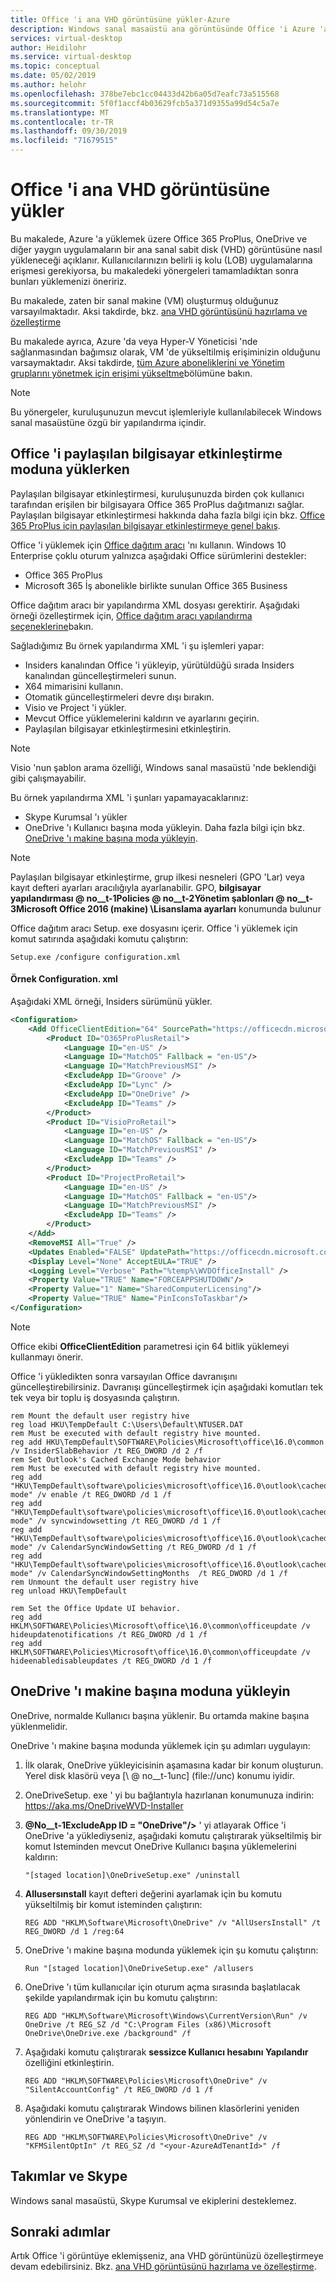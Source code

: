 ```yaml
---
title: Office 'i ana VHD görüntüsüne yükler-Azure
description: Windows sanal masaüstü ana görüntüsünde Office 'i Azure 'a yüklemek ve özelleştirmek.
services: virtual-desktop
author: Heidilohr
ms.service: virtual-desktop
ms.topic: conceptual
ms.date: 05/02/2019
ms.author: helohr
ms.openlocfilehash: 378be7ebc1cc04433d42b6a05d7eafc73a515568
ms.sourcegitcommit: 5f0f1accf4b03629fcb5a371d9355a99d54c5a7e
ms.translationtype: MT
ms.contentlocale: tr-TR
ms.lasthandoff: 09/30/2019
ms.locfileid: "71679515"
---
```

# <a name="install-office-on-a-master-vhd-image"></a>Office 'i ana VHD görüntüsüne yükler

Bu makalede, Azure 'a yüklemek üzere Office 365 ProPlus, OneDrive ve diğer yaygın uygulamaların bir ana sanal sabit disk (VHD) görüntüsüne nasıl yükleneceği açıklanır. Kullanıcılarınızın belirli iş kolu (LOB) uygulamalarına erişmesi gerekiyorsa, bu makaledeki yönergeleri tamamladıktan sonra bunları yüklemenizi öneririz.

Bu makalede, zaten bir sanal makine (VM) oluşturmuş olduğunuz varsayılmaktadır. Aksi takdirde, bkz. [ana VHD görüntüsünü hazırlama ve özelleştirme](set-up-customize-master-image.md#create-a-vm)

Bu makalede ayrıca, Azure 'da veya Hyper-V Yöneticisi 'nde sağlanmasından bağımsız olarak, VM 'de yükseltilmiş erişiminizin olduğunu varsaymaktadır. Aksi takdirde, [tüm Azure aboneliklerini ve Yönetim gruplarını yönetmek için erişimi yükseltme](https://docs.microsoft.com/azure/role-based-access-control/elevate-access-global-admin)bölümüne bakın.

>[!NOTE]
>Bu yönergeler, kuruluşunuzun mevcut işlemleriyle kullanılabilecek Windows sanal masaüstüne özgü bir yapılandırma içindir.

## <a name="install-office-in-shared-computer-activation-mode"></a>Office 'i paylaşılan bilgisayar etkinleştirme moduna yüklerken

Paylaşılan bilgisayar etkinleştirmesi, kuruluşunuzda birden çok kullanıcı tarafından erişilen bir bilgisayara Office 365 ProPlus dağıtmanızı sağlar. Paylaşılan bilgisayar etkinleştirmesi hakkında daha fazla bilgi için bkz. [Office 365 ProPlus için paylaşılan bilgisayar etkinleştirmeye genel bakış](https://docs.microsoft.com/DeployOffice/overview-of-shared-computer-activation-for-office-365-proplus).

Office 'i yüklemek için [Office dağıtım aracı](https://www.microsoft.com/download/details.aspx?id=49117) 'nı kullanın. Windows 10 Enterprise çoklu oturum yalnızca aşağıdaki Office sürümlerini destekler:
- Office 365 ProPlus
- Microsoft 365 İş abonelikle birlikte sunulan Office 365 Business

Office dağıtım aracı bir yapılandırma XML dosyası gerektirir. Aşağıdaki örneği özelleştirmek için, [Office dağıtım aracı yapılandırma seçeneklerine](https://docs.microsoft.com/deployoffice/configuration-options-for-the-office-2016-deployment-tool)bakın.

Sağladığımız Bu örnek yapılandırma XML 'i şu işlemleri yapar:

- Insiders kanalından Office 'i yükleyip, yürütüldüğü sırada Insiders kanalından güncelleştirmeleri sunun.
- X64 mimarisini kullanın.
- Otomatik güncelleştirmeleri devre dışı bırakın.
- Visio ve Project 'i yükler.
- Mevcut Office yüklemelerini kaldırın ve ayarlarını geçirin.
- Paylaşılan bilgisayar etkinleştirmesini etkinleştirin.

>[!NOTE]
>Visio 'nun şablon arama özelliği, Windows sanal masaüstü 'nde beklendiği gibi çalışmayabilir.

Bu örnek yapılandırma XML 'i şunları yapamayacaklarınız:

- Skype Kurumsal 'ı yükler
- OneDrive 'ı Kullanıcı başına moda yükleyin. Daha fazla bilgi için bkz. [OneDrive 'ı makine başına moda yükleyin](#install-onedrive-in-per-machine-mode).

>[!NOTE]
>Paylaşılan bilgisayar etkinleştirme, grup ilkesi nesneleri (GPO 'Lar) veya kayıt defteri ayarları aracılığıyla ayarlanabilir. GPO, **bilgisayar yapılandırması @ no__t-1Policies @ no__t-2Yönetim şablonları @ no__t-3Microsoft Office 2016 (makine) \\Lisanslama ayarları** konumunda bulunur

Office dağıtım aracı Setup. exe dosyasını içerir. Office 'i yüklemek için komut satırında aşağıdaki komutu çalıştırın:

```batch
Setup.exe /configure configuration.xml
```

#### <a name="sample-configurationxml"></a>Örnek Configuration. xml

Aşağıdaki XML örneği, Insiders sürümünü yükler.

```xml
<Configuration>
    <Add OfficeClientEdition="64" SourcePath="https://officecdn.microsoft.com/pr/5440fd1f-7ecb-4221-8110-145efaa6372f">
        <Product ID="O365ProPlusRetail">
            <Language ID="en-US" />
            <Language ID="MatchOS" Fallback = "en-US"/>
            <Language ID="MatchPreviousMSI" />
            <ExcludeApp ID="Groove" />
            <ExcludeApp ID="Lync" />
            <ExcludeApp ID="OneDrive" />
            <ExcludeApp ID="Teams" />
        </Product>
        <Product ID="VisioProRetail">
            <Language ID="en-US" />
            <Language ID="MatchOS" Fallback = "en-US"/>
            <Language ID="MatchPreviousMSI" />
            <ExcludeApp ID="Teams" /> 
        </Product>
        <Product ID="ProjectProRetail">
            <Language ID="en-US" />
            <Language ID="MatchOS" Fallback = "en-US"/>
            <Language ID="MatchPreviousMSI" />
            <ExcludeApp ID="Teams" />
        </Product>
    </Add>
    <RemoveMSI All="True" />
    <Updates Enabled="FALSE" UpdatePath="https://officecdn.microsoft.com/pr/5440fd1f-7ecb-4221-8110-145efaa6372f" />
    <Display Level="None" AcceptEULA="TRUE" />
    <Logging Level="Verbose" Path="%temp%\WVDOfficeInstall" />
    <Property Value="TRUE" Name="FORCEAPPSHUTDOWN"/>
    <Property Value="1" Name="SharedComputerLicensing"/>
    <Property Value="TRUE" Name="PinIconsToTaskbar"/>
</Configuration>
```

>[!NOTE]
>Office ekibi **OfficeClientEdition** parametresi için 64 bitlik yüklemeyi kullanmayı önerir.

Office 'i yükledikten sonra varsayılan Office davranışını güncelleştirebilirsiniz. Davranışı güncelleştirmek için aşağıdaki komutları tek tek veya bir toplu iş dosyasında çalıştırın.

```batch
rem Mount the default user registry hive
reg load HKU\TempDefault C:\Users\Default\NTUSER.DAT
rem Must be executed with default registry hive mounted.
reg add HKU\TempDefault\SOFTWARE\Policies\Microsoft\office\16.0\common /v InsiderSlabBehavior /t REG_DWORD /d 2 /f
rem Set Outlook's Cached Exchange Mode behavior
rem Must be executed with default registry hive mounted.
reg add "HKU\TempDefault\software\policies\microsoft\office\16.0\outlook\cached mode" /v enable /t REG_DWORD /d 1 /f
reg add "HKU\TempDefault\software\policies\microsoft\office\16.0\outlook\cached mode" /v syncwindowsetting /t REG_DWORD /d 1 /f
reg add "HKU\TempDefault\software\policies\microsoft\office\16.0\outlook\cached mode" /v CalendarSyncWindowSetting /t REG_DWORD /d 1 /f
reg add "HKU\TempDefault\software\policies\microsoft\office\16.0\outlook\cached mode" /v CalendarSyncWindowSettingMonths  /t REG_DWORD /d 1 /f
rem Unmount the default user registry hive
reg unload HKU\TempDefault

rem Set the Office Update UI behavior.
reg add HKLM\SOFTWARE\Policies\Microsoft\office\16.0\common\officeupdate /v hideupdatenotifications /t REG_DWORD /d 1 /f
reg add HKLM\SOFTWARE\Policies\Microsoft\office\16.0\common\officeupdate /v hideenabledisableupdates /t REG_DWORD /d 1 /f
```

## <a name="install-onedrive-in-per-machine-mode"></a>OneDrive 'ı makine başına moduna yükleyin

OneDrive, normalde Kullanıcı başına yüklenir. Bu ortamda makine başına yüklenmelidir.

OneDrive 'ı makine başına modunda yüklemek için şu adımları uygulayın:

1. İlk olarak, OneDrive yükleyicisinin aşamasına kadar bir konum oluşturun. Yerel disk klasörü veya [\\ @ no__t-1unc] (file://unc) konumu iyidir.

2. OneDriveSetup. exe ' yi bu bağlantıyla hazırlanan konumunuza indirin: <https://aka.ms/OneDriveWVD-Installer>

3. **@No__t-1ExcludeApp ID = "OneDrive"/\>** ' yi atlayarak Office 'i OneDrive 'a yüklediyseniz, aşağıdaki komutu çalıştırarak yükseltilmiş bir komut Isteminden mevcut OneDrive Kullanıcı başına yüklemelerini kaldırın:
    
    ```batch
    "[staged location]\OneDriveSetup.exe" /uninstall
    ```

4. **Allusersınstall** kayıt defteri değerini ayarlamak için bu komutu yükseltilmiş bir komut isteminden çalıştırın:

    ```batch
    REG ADD "HKLM\Software\Microsoft\OneDrive" /v "AllUsersInstall" /t REG_DWORD /d 1 /reg:64
    ```

5. OneDrive 'ı makine başına modunda yüklemek için şu komutu çalıştırın:

    ```batch
    Run "[staged location]\OneDriveSetup.exe" /allusers
    ```

6. OneDrive 'ı tüm kullanıcılar için oturum açma sırasında başlatılacak şekilde yapılandırmak için bu komutu çalıştırın:

    ```batch
    REG ADD "HKLM\Software\Microsoft\Windows\CurrentVersion\Run" /v OneDrive /t REG_SZ /d "C:\Program Files (x86)\Microsoft OneDrive\OneDrive.exe /background" /f
    ```

7. Aşağıdaki komutu çalıştırarak **sessizce Kullanıcı hesabını Yapılandır** özelliğini etkinleştirin.

    ```batch
    REG ADD "HKLM\SOFTWARE\Policies\Microsoft\OneDrive" /v "SilentAccountConfig" /t REG_DWORD /d 1 /f
    ```

8. Aşağıdaki komutu çalıştırarak Windows bilinen klasörlerini yeniden yönlendirin ve OneDrive 'a taşıyın.

    ```batch
    REG ADD "HKLM\SOFTWARE\Policies\Microsoft\OneDrive" /v "KFMSilentOptIn" /t REG_SZ /d "<your-AzureAdTenantId>" /f
    ```

## <a name="teams-and-skype"></a>Takımlar ve Skype

Windows sanal masaüstü, Skype Kurumsal ve ekiplerini desteklemez.

## <a name="next-steps"></a>Sonraki adımlar

Artık Office 'i görüntüye eklemişseniz, ana VHD görüntünüzü özelleştirmeye devam edebilirsiniz. Bkz. [ana VHD görüntüsünü hazırlama ve özelleştirme](set-up-customize-master-image.md).
